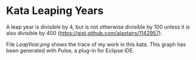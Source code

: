  Kata Leaping Years  
=========================================================

A leap year is divisible by 4, but is not otherwise divisible by 100 unless it is also divisible by 400 (https://gist.github.com/alastairs/1142957).

File *LeapYear.png* shows the trace of my work in this kata. This graph has been generated with Pulse, a plug-in for Eclipse IDE.


